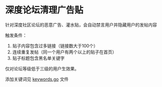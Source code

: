 # 深度论坛清理广告贴

针对深度社区论坛的恶意广告、灌水贴，会自动禁言用户并隐藏用户的发帖内容

触发条件：

1. 贴子内容包含过多链接（链接数大于100个）
2. 连续重复发帖（同一个用户有两个以上的贴子在首页）
3. 贴子标题包含黑名单关键字

仅对论坛等级低于三级的用户生效果。

添加关键词见 [keywords.go](./keywords.go) 文件
